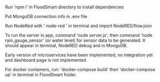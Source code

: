 Run 'npm i' in FloodSmart directory to install dependencies

Put MongoDB connection info in .env file

Run NodeRed with ' node-red ' in terminal and import NodeRED/flow.json

To run the server in app, command 'node server.js', then command 'node rain_gauge_sensor' (or water level) for sensor data to be generated.
It should appear in terminal, NodeRED debug and in MongoDB. 

Early version of microservices have been implemented, no integration yet and dashboard page is not implemented. 

For docker containers, run:
'docker-compose build'
then
'docker-compose up'
in terminal in FloodSmart folder. 
